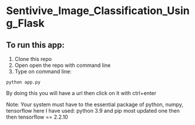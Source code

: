 # Sentivive_Image_Classification_Using_Flask

## To run this app:
1. Clone this repo
2. Open open the repo with command line
3. Type on command line:
```
python app.py 
```

By doing this you will have a url then click on it with ctrl+enter

Note: Your system must have to the essential package of python, numpy, tensorflow
here I have used: python 3.9 and pip most updated one then then tensorflow == 2.2.10
